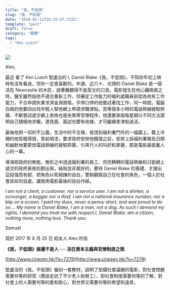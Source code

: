 ```yaml
---
title: "我，不低頭"
slug: "我，不低頭"
date: "2018-01-11T16:29:47.722Z"
template: "post"
draft: false
category: "銀幕"
tags:
  - "Ken Loach"
---
```


![](media/1__jvP__l0YxljA4EPUN8AuD9A.jpeg)

Alex,

最近 看了 Ken Loach 堅盧治的 I, Daniel Blake《我，不低頭》，不知你年初上映時有沒有看過，但你一定會喜歡的。年邁、近六十、光頭的 Daniel Blake 是一個活在 Newcastle 的木匠，說著難聽得不是英文的口音。電影發生在他心臟病癒之時，醫生雖然指他不適合重新工作，但審定工作能力的福利處職員卻認為他有工作能力，不合申請失業求濟金潤資格。手停口停的他嘗試著找工作，同一時間，電腦白痴的他要四出找年輕人幫他網上申請求職津貼。苦等個多小時的電話熱線接駁鈴聲，不斷嘗試遞交網上表格也是失敗等官僚程序，他還要承諾每星期以不同方法證明自己積極地求職，連見面、面試也要有收據，才可繼續拿津貼過活。

最後他把一切的不公義，生活中的不合理，發泄到福利署門外的一幅牆上。戴上冷帽的他型棍得很，拿起噴漆，要求政府安排他餓壞之前，安排上訴褔利署報告日期和幽默地要更改電話熱線的接駁聆聲，引來行人的叫好和掌聲，那是電影最振奮人心的一幕。

導演把政府的無能，無形之中透過福利署的員工、兜兜轉轉的電話熱線和只能網上遞交的政府表格刻劃出來。結局並非美好的，要待 Daniel Blake 的喪禮，才讀出這段強而有韌、把角色以死相諫的自白，警剔觀眾自己在社會的角色，一個人於社會該如何自處，讓我用電影最後的自白作結。

_I am not a client, a customer, nor a service user. I am not a shirker, a scrounger, a beggar nor a thief. I am not a national insurance number, nor a blip on a screen. I paid my dues, never a penny short, and was proud to do so…. My name is Daniel Blake, I am a man, not a dog. As such I demand my rights. I demand you treat me with respect.I, Daniel Blake, am a citizen, nothing more, nothing less. Thank you._

Samuel

寫於 2017 年 8 月 25 日 給友人 Alex 的信

**《我，不低頭》兩邊不是人 ── 活在資本主義與官僚制度之間**

[http://www.cinezen.hk/?p=7279](http://www.cinezen.hk/?p=7279)

堅盧治的《我，不低頭》儼如一套教材，說明了拍攝社會議題的電影，對社會問題需要何等的研究（應該走訪了不少老人和勞工），對社會制度需要何等的了解，對社會上的人需要何等的愛和耐心，對世界又需要何等的希望和遠景。
